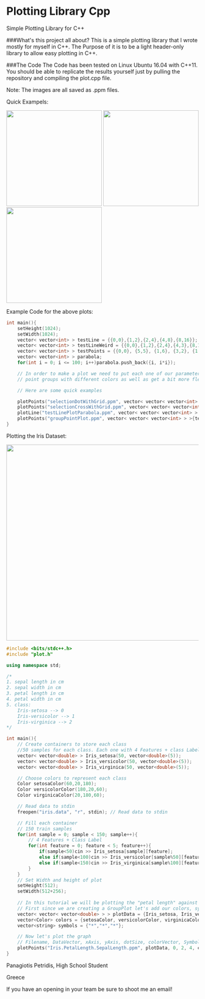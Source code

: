 # Plotting Library Cpp
Simple Plotting Library for C++

###What's this project all about?
This is a simple plotting library that I wrote mostly for myself in C++. The Purpose of it is to be a light header-only library 
to allow easy plotting in C++.

###The Code
The Code has been tested on Linux Ubuntu 16.04 with C++11. You should be able to replicate the results yourself just by pulling the repository and compiling the plot.cpp file.

Note: The images are all saved as .ppm files.

Quick Exampels:

<img src="https://s12.postimg.org/3s6da9p8d/group_Point_Plot.png" width="250" height="250">
<img src="https://s12.postimg.org/ueitz8tfh/test_Line_Plot.png" width="250" height="250">
<img src="https://s12.postimg.org/hbn7fz37h/test_Line_Plot_Parabola.png" width="250" height="250">

Example Code for the above plots:

```cpp
int main(){
	setHeight(1024);
	setWidth(1024);
	vector< vector<int> > testLine = {{0,0},{1,2},{2,4},{4,8},{8,16}}; // y = x*2
	vector< vector<int> > testLineWeird = {{0,0},{1,2},{2,4},{4,3},{8,16}};
	vector< vector<int> > testPoints = {{0,0}, {5,5}, {1,6}, {3,2}, {1,2}, {3,4}, {2,3}, {2,2}, {3,3}, {5,2}, {7,8}};
	vector< vector<int> > parabola;
	for(int i = 0; i <= 100; i++)parabola.push_back({i, i*i});

	// In order to make a plot we need to put each one of our parameters in a vector. So that we can plot multiple
	// point groups with different colors as well as get a bit more flexibility

	// Here are some quick examples

	plotPoints("selectionDotWithGrid.ppm", vector< vector< vector<int> > >{testPoints}, 0, 1, 7, vector<Color>{Color(60,10,255)}, vector<string>{"*"});
    plotPoints("selectionCrossWithGrid.ppm", vector< vector< vector<int> > >{testPoints}, 0, 1, 7, vector<Color>{Color(60,10,255)}, vector<string>{"+"});
	plotLine("testLinePlotParabola.ppm", vector< vector< vector<int> > >{parabola}, 0, 1, 1, vector<Color>{Color(60,10,255)});
	plotPoints("groupPointPlot.ppm", vector< vector< vector<int> > >{testPoints, testLineWeird}, 0, 1, 	6, vector<Color>{Color(60,10,255), Color(255,10,60)}, vector<string>{"*","*"});
}
```

Plotting the Iris Dataset:

<img src="https://s16.postimg.org/r5ts860n9/Iris_Petal_Length_Sepal_Length.png" width="768" height="512">

```cpp
#include <bits/stdc++.h>
#include "plot.h"

using namespace std;

/*
1. sepal length in cm
2. sepal width in cm
3. petal length in cm
4. petal width in cm
5. class:
	Iris-setosa --> 0
	Iris-versicolor --> 1
	Iris-virginica --> 2
*/

int main(){
	// Create containers to store each class
	//50 samples for each class. Each one with 4 Features + class Label
	vector< vector<double> > Iris_setosa(50, vector<double>(5));
	vector< vector<double> > Iris_versicolor(50, vector<double>(5));
	vector< vector<double> > Iris_virginica(50, vector<double>(5));

	// Choose colors to represent each class
	Color setosaColor(60,20,180);
	Color versicolorColor(180,20,60);
	Color virginicaColor(20,180,60);

	// Read data to stdin
	freopen("iris.data", "r", stdin); // Read data to stdin

	// Fill each container
	// 150 train samples
	for(int sample = 0; sample < 150; sample++){
		// 4 Features + Class Label
		for(int feature = 0; feature < 5; feature++){
			if(sample<50)cin >> Iris_setosa[sample][feature];
			else if(sample<100)cin >> Iris_versicolor[sample%50][feature];
			else if(sample<150)cin >> Iris_virginica[sample%100][feature];
		}
	}
	// Set Width and height of plot
	setHeight(512);
	setWidth(512+256);
	
	// In this tutorial we will be plotting the "petal length" against the "sepal length" for each sample
	// First since we are creating a GroupPlot let's add our colors, symbols and data into containers
	vector< vector< vector<double> > > plotData = {Iris_setosa, Iris_versicolor, Iris_virginica};
	vector<Color> colors = {setosaColor, versicolorColor, virginicaColor};
	vector<string> symbols = {"*","*","*"};

	// Now let's plot the graph
	// Filename, DataVector, xAxis, yAxis, dotSize, colorVector, Symbols
	plotPoints("Iris.PetalLength.SepalLength.ppm", plotData, 0, 2, 4, colors, symbols);
}
```


Panagiotis Petridis, High School Student

Greece

If you have an opening in your team be sure to shoot me an email!


